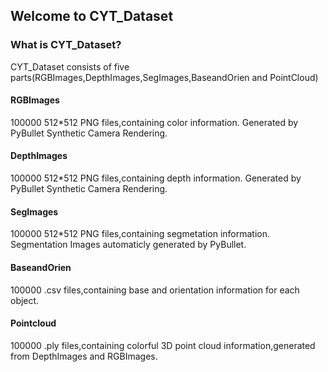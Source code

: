 ## Welcome to CYT_Dataset
### What is CYT_Dataset?
CYT_Dataset consists of five parts(RGBImages,DepthImages,SegImages,BaseandOrien and PointCloud)
#### RGBImages
100000 512*512 PNG files,containing color information. Generated by PyBullet Synthetic Camera Rendering.
#### DepthImages
100000 512*512 PNG files,containing depth information. Generated by PyBullet Synthetic Camera Rendering.
#### SegImages
100000 512*512 PNG files,containing segmetation information. Segmentation Images automaticly generated by PyBullet.
#### BaseandOrien
100000 .csv files,containing base and orientation information for each object.
#### Pointcloud
100000 .ply files,containing colorful 3D point cloud information,generated from DepthImages and RGBImages.

